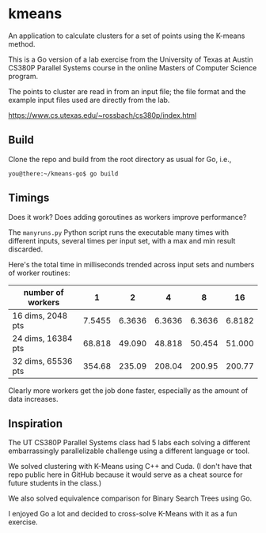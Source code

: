 # kmeans

An application to calculate clusters for a set of points using the K-means method.

This is a Go version of a lab exercise from the University of Texas at Austin CS380P Parallel Systems course in the online Masters of Computer Science program.

The points to cluster are read in from an input file; the file format and the example input files used are directly from the lab.

https://www.cs.utexas.edu/~rossbach/cs380p/index.html

## Build

Clone the repo and build from the root directory as usual for Go, i.e., 

```console
you@there:~/kmeans-go$ go build
```

## Timings

Does it work? Does adding goroutines as workers improve performance?

The `manyruns.py` Python script runs the executable many times with different inputs, several times per input set, with a max and min result discarded.

Here's the total time in milliseconds trended across input sets and numbers of worker routines:

| number of workers  |  1     |  2     |  4     |  8     |  16    |
|--------------------|--------|--------|--------|--------|--------|
| 16 dims, 2048 pts  | 7.5455 | 6.3636 | 6.3636 | 6.3636 | 6.8182 |
| 24 dims, 16384 pts | 68.818 | 49.090 | 48.818 | 50.454 | 51.000 |
| 32 dims, 65536 pts | 354.68 | 235.09 | 208.04 | 200.95 | 200.77 |

Clearly more workers get the job done faster, especially as the amount of data increases.

## Inspiration

The UT CS380P Parallel Systems class had 5 labs each solving a different embarrassingly parallelizable challenge using a different language or tool.

We solved clustering with K-Means using C++ and Cuda. (I don't have that repo public here in GitHub because it would serve as a cheat source for future students in the class.)

We also solved equivalence comparison for Binary Search Trees using Go.

I enjoyed Go a lot and decided to cross-solve K-Means with it as a fun exercise.
